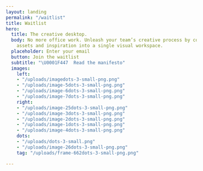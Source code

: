 ```yaml
---
layout: landing
permalink: "/waitlist"
title: Waitlist
hero:
  title: The creative desktop.
  body: No more office work. Unleash your team’s creative process by consolidating
    assets and inspiration into a single visual workspace.
  placeholder: Enter your email
  button: Join the waitlist
  subtitle: "\U0001F447  Read the manifesto"
  images:
    left:
    - "/uploads/imagedots-3-small-png.png"
    - "/uploads/image-5dots-3-small-png.png"
    - "/uploads/image-6dots-3-small-png.png"
    - "/uploads/image-7dots-3-small-png.png"
    right:
    - "/uploads/image-25dots-3-small-png.png"
    - "/uploads/image-3dots-3-small-png.png"
    - "/uploads/image-2dots-3-small-png.png"
    - "/uploads/image-1dots-3-small-png.png"
    - "/uploads/image-4dots-3-small-png.png"
    dots:
    - "/uploads/dots-3-small.png"
    - "/uploads/image-26dots-3-small-png.png"
    tag: "/uploads/frame-662dots-3-small-png.png"

---
```

